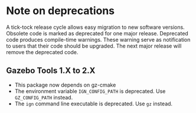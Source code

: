 # Note on deprecations
A tick-tock release cycle allows easy migration to new software versions.
Obsolete code is marked as deprecated for one major release.
Deprecated code produces compile-time warnings. These warning serve as
notification to users that their code should be upgraded. The next major
release will remove the deprecated code.

## Gazebo Tools 1.X to 2.X

* This package now depends on gz-cmake
* The environment variable `IGN_CONFIG_PATH` is deprecated. Use `GZ_CONFIG_PATH` instead.
* The `ign` command line executable is deprecated. Use `gz` instead.
